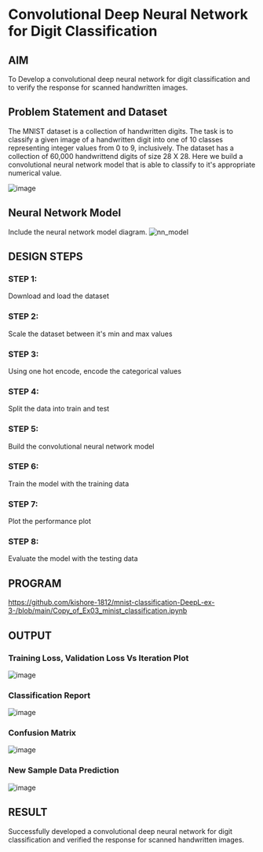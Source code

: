 # Convolutional Deep Neural Network for Digit Classification

## AIM

To Develop a convolutional deep neural network for digit classification and to verify the response for scanned handwritten images.

## Problem Statement and Dataset
The MNIST dataset is a collection of handwritten digits. The task is to classify a given image of a handwritten digit into one of 10 classes representing integer values from 0 to 9, inclusively. The dataset has a collection of 60,000 handwrittend digits of size 28 X 28. Here we build a convolutional neural network model that is able to classify to it's appropriate numerical value.

![image](https://user-images.githubusercontent.com/63336975/190658976-d67ea3b9-3950-45b8-bacd-8b7d99170bd2.png)

## Neural Network Model

Include the neural network model diagram.
![nn_model](https://user-images.githubusercontent.com/63336975/190659080-f5b03d0c-b735-4b71-aff9-21bc5c693283.png)


## DESIGN STEPS

### STEP 1:
Download and load the dataset

### STEP 2:
Scale the dataset between it's min and max values

### STEP 3:
Using one hot encode, encode the categorical values

### STEP 4:
Split the data into train and test

### STEP 5:
Build the convolutional neural network model

### STEP 6:
Train the model with the training data

### STEP 7:
Plot the performance plot

### STEP 8:
Evaluate the model with the testing data

## PROGRAM

https://github.com/kishore-1812/mnist-classification-DeepL-ex-3-/blob/main/Copy_of_Ex03_minist_classification.ipynb

## OUTPUT

### Training Loss, Validation Loss Vs Iteration Plot

![image](https://user-images.githubusercontent.com/63336975/190659719-ed700f7b-8f7d-4ef7-885b-5bae4553b653.png)


### Classification Report

![image](https://user-images.githubusercontent.com/63336975/190670524-a186d4dd-49e4-4736-88fd-ddaf95a727aa.png)


### Confusion Matrix

![image](https://user-images.githubusercontent.com/63336975/190670646-d9301c66-4cba-4183-a94f-fb36ea173c62.png)


### New Sample Data Prediction

![image](https://user-images.githubusercontent.com/63336975/190670970-5acafcdf-de22-4397-984c-3dadcf1121dd.png)

## RESULT
Successfully developed a convolutional deep neural network for digit classification and verified the response for scanned handwritten images.
